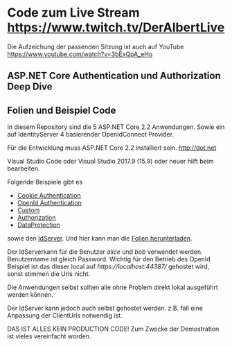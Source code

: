 # Code zum Live Stream https://www.twitch.tv/DerAlbertLive

Die Aufzeichung der passenden Sitzung ist auch auf YouTube https://www.youtube.com/watch?v=3bExQpA_eHo

## ASP.NET Core Authentication und Authorization Deep Dive
## Folien und Beispiel Code

In diesem Repository sind die 5 ASP.NET Core 2.2 Anwendungen. Sowie ein auf IdentityServer 4 basierender OpenIdConnect Provider.

Für die Entwicklung muss ASP.NET Core 2.2 installiert sein. http://dot.net

Visual Studio Code oder Visual Studio 2017.9 (15.9) oder neuer hilft beim bearbeiten.

Folgende Beispiele gibt es

* [Cookie Authentication](aspcore20/Cookie/)
* [OpenId Authentication](aspcore20/OpenId/)
* [Custom](aspcore20/Custom/)
* [Authorization](aspcore20/Authorization/)
* [DataProtection](aspcore20/DataProtection/)

sowie den [IdServer](idserver/IdServer). Und hier kann man die [Folien herunterladen](Twitch-ASP-Net-Core-AuthenticationDeepDive.pptx).

Der IdServerkann für die Benutzer *alice* und *bob* verwendet werden. Benutzername ist gleich Password. Wichtig für den Betrieb des OpenId Beispiel ist das dieser local auf *https://localhost:44387/* gehostet wird, sonst stimmen die Urls nicht.

Die Anwendungen selbst sollten alle ohne Problem direkt lokal ausgeführt werden können.

Der IdServer kann jedoch auch selbst gehostet werden. z.B. fall eine Anpassung der ClientUrls notwendig ist.

DAS IST ALLES KEIN PRODUCTION CODE! Zum Zwecke der Demostration ist vieles vereinfacht worden.



